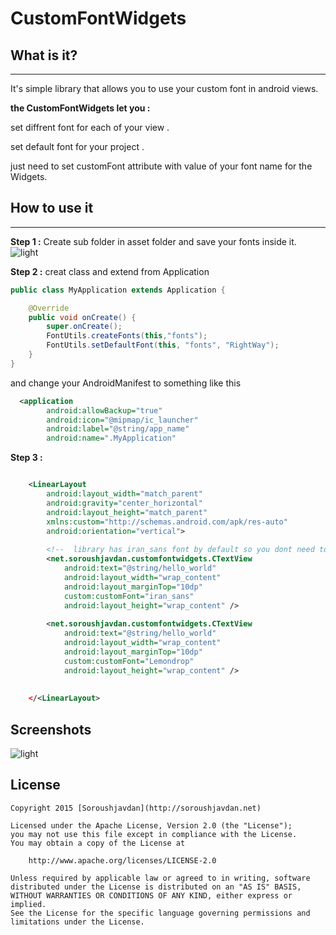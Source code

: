 # CustomFontWidgets

## What is it?
  -----------
It's simple library that allows you to use your custom font in android views.

**the CustomFontWidgets let you :**

set diffrent font for each of your view .

set default font for your project .

just need to set customFont attribute with value of your font name for the Widgets.


## How to use it
  -----------

**Step 1 :**
Create sub folder in asset folder and save your fonts inside it.
![light](https://drive.google.com/uc?id=0B3UucKoY-F7YTE0xSEFvQzJvSHc)

  
**Step 2 :**
  creat class and extend from Application

```java
public class MyApplication extends Application {

    @Override
    public void onCreate() {
        super.onCreate();
        FontUtils.createFonts(this,"fonts");
        FontUtils.setDefaultFont(this, "fonts", "RightWay");
    }
}
```
and change your AndroidManifest to something like this
```xml
  <application
        android:allowBackup="true"
        android:icon="@mipmap/ic_launcher"
        android:label="@string/app_name"
        android:name=".MyApplication"
```

**Step 3 :**

```xml

    <LinearLayout
        android:layout_width="match_parent"
        android:gravity="center_horizontal"
        android:layout_height="match_parent"
        xmlns:custom="http://schemas.android.com/apk/res-auto"
        android:orientation="vertical">
      
        <!--  library has iran_sans font by default so you dont need to add it to your fonts folder -->
        <net.soroushjavdan.customfontwidgets.CTextView
            android:text="@string/hello_world"
            android:layout_width="wrap_content"
            android:layout_marginTop="10dp"
            custom:customFont="iran_sans"
            android:layout_height="wrap_content" />
    
        <net.soroushjavdan.customfontwidgets.CTextView
            android:text="@string/hello_world"
            android:layout_width="wrap_content"
            android:layout_marginTop="10dp"
            custom:customFont="Lemondrop"
            android:layout_height="wrap_content" />
    
    
    </<LinearLayout>

```
  
  
## Screenshots
  ![light](https://drive.google.com/uc?id=0B3UucKoY-F7YMGRsZVpZZGlDems)
  
## License

```
Copyright 2015 [Soroushjavdan](http://soroushjavdan.net) 

Licensed under the Apache License, Version 2.0 (the "License");
you may not use this file except in compliance with the License.
You may obtain a copy of the License at

    http://www.apache.org/licenses/LICENSE-2.0

Unless required by applicable law or agreed to in writing, software
distributed under the License is distributed on an "AS IS" BASIS,
WITHOUT WARRANTIES OR CONDITIONS OF ANY KIND, either express or implied.
See the License for the specific language governing permissions and
limitations under the License.
```

